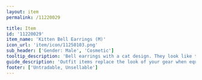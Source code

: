 ```yaml
---
layout: item
permalink: /11220029

title: Item
id: '11220029'
item_name: 'Kitten Bell Earrings (M)'
icon_url: 'item/icon/11250103.png'
sub_header: ['Gender: Male', 'Cosmetic']
tooltip_description: 'Bell earrings with a cat design. They look like they might chime with any movement.'
guide_description: 'Outfit items replace the look of your gear when equipped.'
footer: ['Untradable, Unsellable']
---
```

